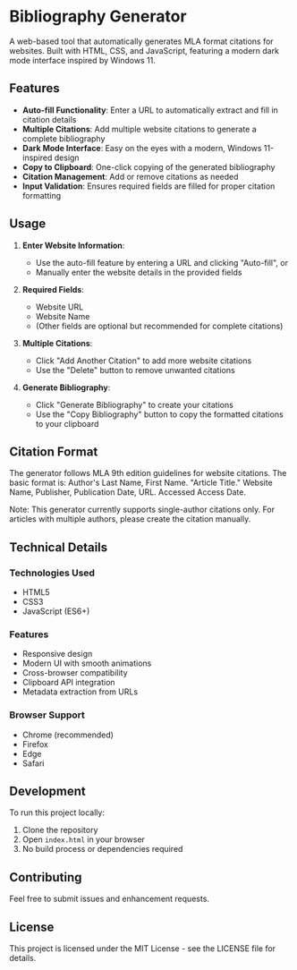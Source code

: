 # Bibliography Generator

A web-based tool that automatically generates MLA format citations for websites. Built with HTML, CSS, and JavaScript, featuring a modern dark mode interface inspired by Windows 11.

## Features

- **Auto-fill Functionality**: Enter a URL to automatically extract and fill in citation details
- **Multiple Citations**: Add multiple website citations to generate a complete bibliography
- **Dark Mode Interface**: Easy on the eyes with a modern, Windows 11-inspired design
- **Copy to Clipboard**: One-click copying of the generated bibliography
- **Citation Management**: Add or remove citations as needed
- **Input Validation**: Ensures required fields are filled for proper citation formatting

## Usage

1. **Enter Website Information**:
   - Use the auto-fill feature by entering a URL and clicking "Auto-fill", or
   - Manually enter the website details in the provided fields

2. **Required Fields**:
   - Website URL
   - Website Name
   - (Other fields are optional but recommended for complete citations)

3. **Multiple Citations**:
   - Click "Add Another Citation" to add more website citations
   - Use the "Delete" button to remove unwanted citations

4. **Generate Bibliography**:
   - Click "Generate Bibliography" to create your citations
   - Use the "Copy Bibliography" button to copy the formatted citations to your clipboard

## Citation Format

The generator follows MLA 9th edition guidelines for website citations. The basic format is:
Author's Last Name, First Name. "Article Title." Website Name, Publisher, Publication Date, URL. Accessed Access Date.

Note: This generator currently supports single-author citations only. For articles with multiple authors, please create the citation manually.

## Technical Details

### Technologies Used
- HTML5
- CSS3
- JavaScript (ES6+)

### Features
- Responsive design
- Modern UI with smooth animations
- Cross-browser compatibility
- Clipboard API integration
- Metadata extraction from URLs

### Browser Support
- Chrome (recommended)
- Firefox
- Edge
- Safari

## Development

To run this project locally:

1. Clone the repository
2. Open `index.html` in your browser
3. No build process or dependencies required

## Contributing

Feel free to submit issues and enhancement requests.

## License

This project is licensed under the MIT License - see the LICENSE file for details.
